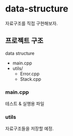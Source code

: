 # data-structure
자료구조를 직접 구현해보자.

## 프로젝트 구조
data structure
+ main.cpp
+ utils/
    + Error.cpp
    + Stack.cpp


### main.cpp
테스트 & 실행용 파일

### utils
자료구조들을 저장할 예정.